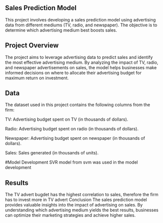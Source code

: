 ## Sales Prediction Model
This project involves developing a sales prediction model using advertising data from different mediums (TV, radio, and newspaper). The objective is to determine which advertising medium best boosts sales.

## Project Overview
The project aims to leverage advertising data to predict sales and identify the most effective advertising medium. By analyzing the impact of TV, radio, and newspaper advertisements on sales, the model helps businesses make informed decisions on where to allocate their advertising budget for maximum return on investment.

## Data
The dataset used in this project contains the following columns from the firm:

TV: Advertising budget spent on TV (in thousands of dollars).

Radio: Advertising budget spent on radio (in thousands of dollars).

Newspaper: Advertising budget spent on newspaper (in thousands of dollars).

Sales: Sales generated (in thousands of units).


#Model Development
SVR model from svm was used in the model development
## Results
The TV advert bugdet has the highest correlation to sales, therefore the firm has to invest more in TV advert
Conclusion
 The sales prediction model provides valuable insights into the impact of advertising on sales. By understanding which advertising medium yields the best results, businesses can optimize their marketing strategies and achieve higher sales.
